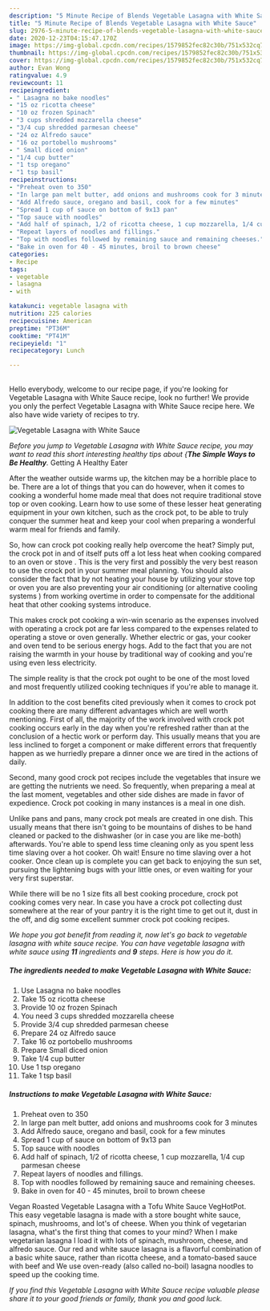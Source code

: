 ```yaml
---
description: "5 Minute Recipe of Blends Vegetable Lasagna with White Sauce"
title: "5 Minute Recipe of Blends Vegetable Lasagna with White Sauce"
slug: 2976-5-minute-recipe-of-blends-vegetable-lasagna-with-white-sauce
date: 2020-12-23T04:15:47.170Z
image: https://img-global.cpcdn.com/recipes/1579852fec82c30b/751x532cq70/vegetable-lasagna-with-white-sauce-recipe-main-photo.jpg
thumbnail: https://img-global.cpcdn.com/recipes/1579852fec82c30b/751x532cq70/vegetable-lasagna-with-white-sauce-recipe-main-photo.jpg
cover: https://img-global.cpcdn.com/recipes/1579852fec82c30b/751x532cq70/vegetable-lasagna-with-white-sauce-recipe-main-photo.jpg
author: Evan Wong
ratingvalue: 4.9
reviewcount: 11
recipeingredient:
- " Lasagna no bake noodles"
- "15 oz ricotta cheese"
- "10 oz frozen Spinach"
- "3 cups shredded mozzarella cheese"
- "3/4 cup shredded parmesan cheese"
- "24 oz Alfredo sauce"
- "16 oz portobello mushrooms"
- " Small diced onion"
- "1/4 cup butter"
- "1 tsp oregano"
- "1 tsp basil"
recipeinstructions:
- "Preheat oven to 350"
- "In large pan melt butter, add onions and mushrooms cook for 3 minutes"
- "Add Alfredo sauce, oregano and basil, cook for a few minutes"
- "Spread 1 cup of sauce on bottom of 9x13 pan"
- "Top sauce with noodles"
- "Add half of spinach, 1/2 of ricotta cheese, 1 cup mozzarella, 1/4 cup parmesan cheese"
- "Repeat layers of noodles and fillings."
- "Top with noodles followed by remaining sauce and remaining cheeses."
- "Bake in oven for 40 - 45 minutes, broil to brown cheese"
categories:
- Recipe
tags:
- vegetable
- lasagna
- with

katakunci: vegetable lasagna with 
nutrition: 225 calories
recipecuisine: American
preptime: "PT36M"
cooktime: "PT41M"
recipeyield: "1"
recipecategory: Lunch

---
```

<br>
Hello everybody, welcome to our recipe page, if you're looking for Vegetable Lasagna with White Sauce recipe, look no further! We provide you only the perfect Vegetable Lasagna with White Sauce recipe here. We also have wide variety of recipes to try.
<br>


![Vegetable Lasagna with White Sauce](https://img-global.cpcdn.com/recipes/1579852fec82c30b/751x532cq70/vegetable-lasagna-with-white-sauce-recipe-main-photo.jpg)

<i>Before you jump to Vegetable Lasagna with White Sauce recipe, you may want to read this short interesting healthy tips about {<strong>The Simple Ways to Be Healthy</strong>.</i>
Getting A Healthy Eater


After the weather outside warms up, the kitchen may be a horrible place to be. There are a lot of things that you can do however, when it comes to cooking a wonderful home made meal that does not require traditional stove top or oven cooking. Learn how to use some of these lesser heat generating equipment in your own kitchen, such as the crock pot, to be able to truly conquer the summer heat and keep your cool when preparing a wonderful warm meal for friends and family.

So, how can crock pot cooking really help overcome the heat? Simply put, the crock pot in and of itself puts off a lot less heat when cooking compared to an oven or stove . This is the very first and possibly the very best reason to use the crock pot in your summer meal planning. You should also consider the fact that by not heating your house by utilizing your stove top or oven you are also preventing your air conditioning (or alternative cooling systems ) from working overtime in order to compensate for the additional heat that other cooking systems introduce.

This makes crock pot cooking a win-win scenario as the expenses involved with operating a crock pot are far less compared to the expenses related to operating a stove or oven generally. Whether electric or gas, your cooker and oven tend to be serious energy hogs. Add to the fact that you are not raising the warmth in your house by traditional way of cooking and you're using even less electricity.

 The simple reality is that the crock pot ought to be one of the most loved and most frequently utilized cooking techniques if you're able to manage it.  



In addition to the cost benefits cited previously when it comes to crock pot cooking there are many different advantages which are well worth mentioning. First of all, the majority of the work involved with crock pot cooking occurs early in the day when you're refreshed rather than at the conclusion of a hectic work or perform day. This usually means that you are less inclined to forget a component or make different errors that frequently happen as we hurriedly prepare a dinner once we are tired in the actions of daily.

Second, many good crock pot recipes include the vegetables that insure we are getting the nutrients we need. So frequently, when preparing a meal at the last moment, vegetables and other side dishes are made in favor of expedience. Crock pot cooking in many instances is a meal in one dish.

 Unlike pans and pans, many crock pot meals are created in one dish. This usually means that there isn't going to be mountains of dishes to be hand cleaned or packed to the dishwasher (or in case you are like me-both) afterwards. You're able to spend less time cleaning only as you spent less time slaving over a hot cooker. Oh wait! Ensure no time slaving over a hot cooker. Once clean up is complete you can get back to enjoying the sun set, pursuing the lightening bugs with your little ones, or even waiting for your very first superstar.

While there will be no 1 size fits all best cooking procedure, crock pot cooking comes very near. In case you have a crock pot collecting dust somewhere at the rear of your pantry it is the right time to get out it, dust in the off, and dig some excellent summer crock pot cooking recipes.


<i>We hope you got benefit from reading it, now let's go back to vegetable lasagna with white sauce recipe. You can have vegetable lasagna with white sauce using <strong>11</strong> ingredients and <strong>9</strong> steps. Here is how you do it.
</i>

##### The ingredients needed to make Vegetable Lasagna with White Sauce:

1. Use  Lasagna no bake noodles
1. Take 15 oz ricotta cheese
1. Provide 10 oz frozen Spinach
1. You need 3 cups shredded mozzarella cheese
1. Provide 3/4 cup shredded parmesan cheese
1. Prepare 24 oz Alfredo sauce
1. Take 16 oz portobello mushrooms
1. Prepare  Small diced onion
1. Take 1/4 cup butter
1. Use 1 tsp oregano
1. Take 1 tsp basil


##### Instructions to make Vegetable Lasagna with White Sauce:

1. Preheat oven to 350
1. In large pan melt butter, add onions and mushrooms cook for 3 minutes
1. Add Alfredo sauce, oregano and basil, cook for a few minutes
1. Spread 1 cup of sauce on bottom of 9x13 pan
1. Top sauce with noodles
1. Add half of spinach, 1/2 of ricotta cheese, 1 cup mozzarella, 1/4 cup parmesan cheese
1. Repeat layers of noodles and fillings.
1. Top with noodles followed by remaining sauce and remaining cheeses.
1. Bake in oven for 40 - 45 minutes, broil to brown cheese


Vegan Roasted Vegetable Lasagna with a Tofu White Sauce VegHotPot. This easy vegetable lasagna is made with a store bought white sauce, spinach, mushrooms, and lot&#39;s of cheese. When you think of vegetarian lasagna, what&#39;s the first thing that comes to your mind? When I make vegetarian lasagna I load it with lots of spinach, mushroom, cheese, and alfredo sauce. Our red and white sauce lasagna is a flavorful combination of a basic white sauce, rather than ricotta cheese, and a tomato-based sauce with beef and We use oven-ready (also called no-boil) lasagna noodles to speed up the cooking time. 

<i>If you find this Vegetable Lasagna with White Sauce recipe valuable please share it to your good friends or family, thank you and good luck.</i>
